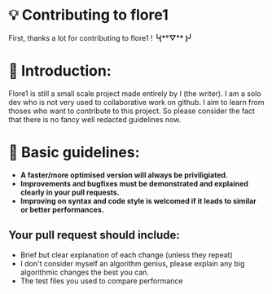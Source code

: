 # 💡 Contributing to flore1 
First, thanks a lot for contributing to flore1 ! **╰(\*°▽°\* )╯** 

# 🔰 Introduction:
Flore1 is still a small scale project made entirely by I (the writer). 
I am a solo dev who is not very used to collaborative work on github.
I aim to learn from thoses who want to contribute to this project. So please consider the fact that there is no fancy well redacted guidelines now.

# 📜 Basic guidelines:

 - **A faster/more optimised version will always be priviligiated.**
 - **Improvements and bugfixes must be demonstrated and explained clearly in your pull requests.**
 - **Improving on syntax and code style is welcomed if it leads to similar or better performances.**

## Your pull request should include:

 - Brief but clear explanation of each change (unless they repeat)
 - I don't consider myself an algorithm genius, please explain any big algorithmic changes the best you can.
 - The test files you used to compare performance

<!--stackedit_data:
eyJoaXN0b3J5IjpbLTU4OTY2NjIwMiwtMjA1NzA4MzUyOF19
-->